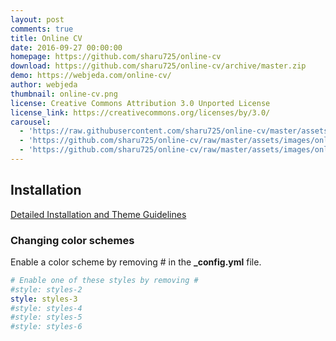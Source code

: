 ```yaml
---
layout: post
comments: true
title: Online CV
date: 2016-09-27 00:00:00
homepage: https://github.com/sharu725/online-cv
download: https://github.com/sharu725/online-cv/archive/master.zip
demo: https://webjeda.com/online-cv/
author: webjeda
thumbnail: online-cv.png
license: Creative Commons Attribution 3.0 Unported License
license_link: https://creativecommons.org/licenses/by/3.0/
carousel:
  - 'https://raw.githubusercontent.com/sharu725/online-cv/master/assets/images/online-cv-jekyll-theme.png'
  - 'https://github.com/sharu725/online-cv/raw/master/assets/images/online-cv-jekyll-theme-2.png'
  - 'https://github.com/sharu725/online-cv/raw/master/assets/images/online-cv-responsive-jekyll-theme.png'
---
```


## Installation

[Detailed Installation and Theme Guidelines](https://blog.webjeda.com/jekyll-themes/online-cv/)

### Changing color schemes

Enable a color scheme by removing # in the **_config.yml** file.

```yml
# Enable one of these styles by removing #
#style: styles-2
style: styles-3
#style: styles-4
#style: styles-5
#style: styles-6
```
